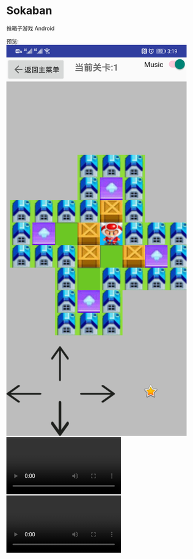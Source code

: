 # Sokaban
推箱子游戏 Android

预览:
![image](https://github.com/TheDawnCc/Sokaban/blob/master/Preview/PreviewImg2.jpg)
![image](https://github.com/TheDawnCc/Sokaban/blob/master/Preview/gif1.mp4)
![image](https://github.com/TheDawnCc/Sokaban/blob/master/Preview/gif2.mp4)
